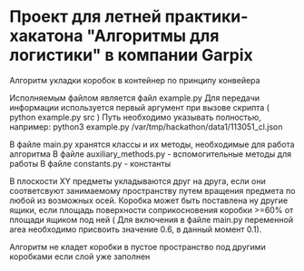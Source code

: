 # Проект для летней практики-хакатона "Алгоритмы для логистики" в компании Garpix 
Алгоритм укладки коробок в контейнер по принципу конвейера

Исполняемым файлом является файл example.py
Для передачи информации используется первый аргумент при вызове скрипта ( python example.py src )
Путь необходимо указывать полностью, например: python3 example.py /var/tmp/hackathon/data1/113051_cl.json

В файле main.py хранятся классы и их методы, необходимые для работа алгоритма
В файле auxiliary_methods.py - вспомогительные методы для работы
В файле constants.py - константы


В плоскости XY предметы укладываются друг на друга, если они соответсвуют занимаемому пространству путем вращения предмета по любой из возможных осей. 
Коробка может быть поставлена ну другие ящики, если площадь поверхности соприкосновения коробки >=60% от площади ящиком под ней ( Для включения в файле main.py переменной area необходимо присвоить значение 0.6, в данный момент 0.1).

Алгоритм не кладет коробки в пустое пространство под другими коробками если слой уже заполнен
